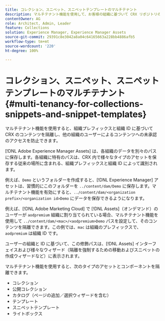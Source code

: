 ```yaml
---
title: コレクション、スニペット、スニペットテンプレートのマルチテナント
description: マルチテナント機能を使用して、お客様の組織に基づいて CRX リポジトリのコンテンツを隔離して、未承認のアクセスを防止する方法を説明します。
contentOwner: AG
role: Architect, Admin, Leader
feature: Collections
solution: Experience Manager, Experience Manager Assets
source-git-commit: 29391c8e3042a8a04c64165663a228bb4886afb5
workflow-type: tm+mt
source-wordcount: '220'
ht-degree: 100%

---
```


# コレクション、スニペット、スニペットテンプレートのマルチテナント {#multi-tenancy-for-collections-snippets-and-snippet-templates}

マルチテナント機能を使用すると、組織プレフィックスと組織 ID に基づいて CRX のコンテンツを隔離し、他の組織のユーザーによるコンテンツへの未承認のアクセスを防止できます。

[!DNL Adobe Experience Manager Assets] は、各組織のデータを別々のパスに保存します。各組織に特有のパスは、CRX 内で様々なタイプのアセットを保存する従来の場所に含まれる、組織プレフィックスと組織 ID によって識別されます。


例えば、`Demo` というフォルダーを作成すると、[!DNL Experience Manager] アセットは、習慣的にこのフォルダーを `../content/dam/Demo` に保存します。マルチテナント機能を有効にすると、`../content/dam/<organization prefix>/<organization id>Demo` にデータを保存できるようになります。

例えば、[!DNL Adobe Marketing Cloud] で [!DNL Assets]（オンデマンド）の ユーザーが `aodpremium` 組織に割り当てられている場合、マルチテナント機能を使用して `../content/dam/<mac>/<aodpremium>Demo` パスを設定して、そのコンテンツを隔離できます。この例では、`mac` は組織のプレフィックスで、`aodpremium` は組織 ID です。

ユーザーの組織と ID に基づいて、この修飾パスは、[!DNL Assets] インターフェイスおよび様々なウィザード（隔離を強制するための移動およびスニペットの作成ウィザードなど）に表示されます。

マルチテナント機能を使用すると、次のタイプのアセットとコンポーネントを隔離できます。

* コレクション
* 公開コレクション
* カタログ（ページの追加／選択ウィザードを含む）
* テンプレート
* スニペットテンプレート
* ライトボックス
